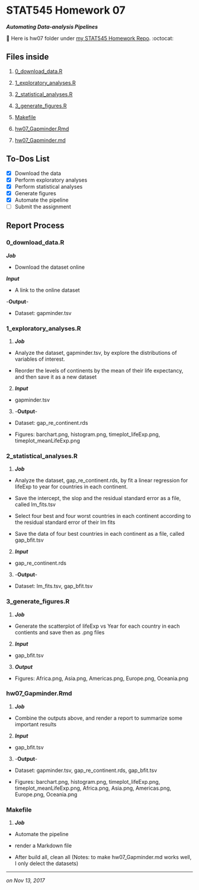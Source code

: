 
# STAT545 Homework 07 

_**Automating Data-analysis Pipelines**_

:round_pushpin: Here is hw07 folder under [my STAT545 Homework Repo](https://github.com/xinmiaow/STAT545-hw-Wang-Xinmiao). :octocat:


## Files inside

1. [0_download_data.R](https://github.com/xinmiaow/STAT545-hw-Wang-Xinmiao/blob/master/hw07/0_download_data.R)

2. [1_exploratory_analyses.R](https://github.com/xinmiaow/STAT545-hw-Wang-Xinmiao/blob/master/hw07/1_exploratory_analyses.R)

3. [2_statistical_analyses.R](https://github.com/xinmiaow/STAT545-hw-Wang-Xinmiao/blob/master/hw07/2_statistical_analyses.R)

4. [3_generate_figures.R](https://github.com/xinmiaow/STAT545-hw-Wang-Xinmiao/blob/master/hw07/3_generate_figures.R)

5. [Makefile](https://github.com/xinmiaow/STAT545-hw-Wang-Xinmiao/blob/master/hw07/Makefile)

6. [hw07_Gapminder.Rmd](https://github.com/xinmiaow/STAT545-hw-Wang-Xinmiao/blob/master/hw07/hw07_Gapminder.Rmd)

7. [hw07_Gapminder.md](https://github.com/xinmiaow/STAT545-hw-Wang-Xinmiao/blob/master/hw07/hw07_Gapminder.md)

## To-Dos List

- [X] Download the data
- [X] Perform exploratory analyses
- [X] Perform statistical analyses
- [X] Generate figures
- [X] Automate the pipeline
- [ ] Submit the assignment

## Report Process

### 0_download_data.R

_**Job**_

* Download the dataset online

_**Input**_

* A link to the online dataset 

-**Output**-

* Dataset: gapminder.tsv

### 1_exploratory_analyses.R

1. _**Job**_

* Analyze the dataset, gapminder.tsv, by explore the distributions of variables of interest. 

* Reorder the levels of continents by the mean of their life expectancy, and then save it as a new dataset

2. _**Input**_

* gapminder.tsv

3. -**Output**-

* Dataset: gap_re_continent.rds

* Figures: barchart.png, histogram.png, timeplot_lifeExp.png, timeplot_meanLifeExp.png


### 2_statistical_analyses.R

1. _**Job**_

* Analyze the dataset, gap_re_continent.rds, by fit a linear regression for lifeExp to year for countries in each continent. 

* Save the intercept, the slop and the residual standard error as a file, called lm_fits.tsv

* Select four best and four worst countries in each continent according to the residual standard error of their lm fits

* Save the data of four best countries in each continent as a file, called gap_bfit.tsv

2. _**Input**_

* gap_re_continent.rds

3. -**Output**-

* Dataset: lm_fits.tsv, gap_bfit.tsv


### 3_generate_figures.R

1. _**Job**_

* Generate the scatterplot of lifeExp vs Year for each country in each contients and save then as .png files

2. _**Input**_

* gap_bfit.tsv

3. _**Output**_

* Figures: Africa.png, Asia.png, Americas.png, Europe.png, Oceania.png

### hw07_Gapminder.Rmd

1. _**Job**_

* Combine the outputs above, and render a report to summarize some important results

2. _**Input**_

* gap_bfit.tsv

3. -**Output**-

* Dataset: gapminder.tsv, gap_re_continent.rds, gap_bfit.tsv

* Figures: barchart.png, histogram.png, timeplot_lifeExp.png, timeplot_meanLifeExp.png, Africa.png, Asia.png, Americas.png, Europe.png, Oceania.png

### Makefile

1. _**Job**_

* Automate the pipeline 

* render a Markdown file

* After build all, clean all (Notes: to make hw07_Gapminder.md works well, I only delect the datasets)


***
*on Nov 13, 2017*


